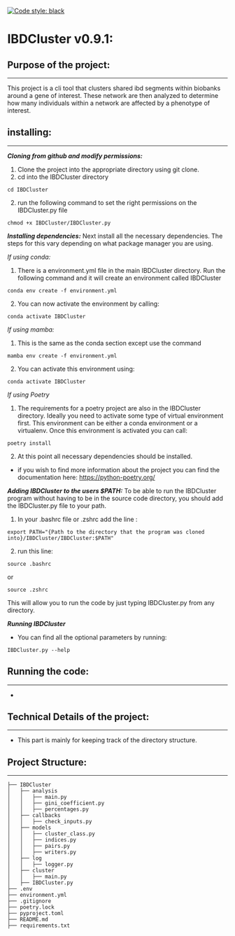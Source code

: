 [![Code style: black](https://img.shields.io/badge/code%20style-black-000000.svg)](https://github.com/psf/black)

# IBDCluster v0.9.1:

## Purpose of the project: 
___
This project is a cli tool that clusters shared ibd segments within biobanks around a gene of interest. These network are then analyzed to determine how many individuals within a network are affected by a phenotype of interest.

## installing:
___
***Cloning from github and modify permissions:***
1. Clone the project into the appropriate directory using git clone.
2. cd into the IBDCluster directory
```
cd IBDCluster
```
2. run the following command to set the right permissions on the IBDCluster.py file
```
chmod +x IBDCluster/IBDCluster.py
```
***Installing dependencies:***
Next install all the necessary dependencies. The steps for this vary depending on what package manager you are using.

*If using conda:*
1. There is a environment.yml file in the main IBDCluster directory. Run the following command and it will create an environment called IBDCluster

```
conda env create -f environment.yml
```

2. You can now activate the environment by calling:

```
conda activate IBDCluster
```

*If using mamba:*
1. This is the same as the conda section except use the command
```
mamba env create -f environment.yml
```
2. You can activate this environment using:
```
conda activate IBDCluster
```

*If using Poetry*
1. The requirements for a poetry project are also in the IBDCluster directory. Ideally you need to activate some type of virtual environment first. This environment can be either a conda environment or a virtualenv. Once this environment is activated you can call:

```
poetry install
```

2. At this point all necessary dependencies should be installed.

* if you wish to find more information about the project you can find the documentation here: https://python-poetry.org/

***Adding IBDCluster to the users $PATH:***
To be able to run the IBDCluster program without having to be in the source code directory, you should add the IBDCluster.py file to your path.

1. In your .bashrc file or .zshrc add the line :
```
export PATH="{Path to the directory that the program was cloned into}/IBDCluster/IBDCluster:$PATH"
```
2. run this line:
```
source .bashrc
```
or
```
source .zshrc
```
This will allow you to run the code by just typing IBDCluster.py from any directory.

***Running IBDCluster***
* You can find all the optional parameters by running:
```
IBDCluster.py --help
```
## Running the code:
___
*

## Technical Details of the project:
___
* This part is mainly for keeping track of the directory structure.

## Project Structure:
___
```
├── IBDCluster
│   ├── analysis
│   │   ├── main.py
│   │   ├── gini_coefficient.py
│   │   ├── percentages.py
│   ├── callbacks
│   │   ├── check_inputs.py
│   ├── models
│   │   ├── cluster_class.py
│   │   ├── indices.py
│   │   ├── pairs.py
│   │   ├── writers.py
│   ├── log
│   │   ├── logger.py
│   ├── cluster
│   │   ├── main.py
│   ├── IBDCluster.py
├── .env
├── environment.yml
├── .gitignore
├── poetry.lock
├── pyproject.toml
├── README.md
├── requirements.txt
```